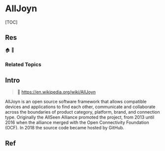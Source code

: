 # AllJoyn

[TOC]



## Res
🏠 
🚧 


### Related Topics



## Intro
> 🔗 https://en.wikipedia.org/wiki/AllJoyn

AllJoyn is an open source software framework that allows compatible devices and applications to find each other, communicate and collaborate across the boundaries of product category, platform, brand, and connection type. Originally the AllSeen Alliance promoted the project, from 2013 until 2016 when the alliance merged with the Open Connectivity Foundation (OCF). In 2018 the source code became hosted by GitHub.



## Ref
